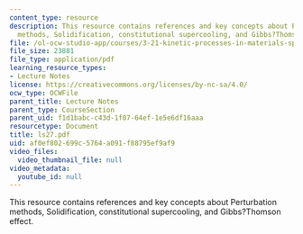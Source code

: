 ```yaml
---
content_type: resource
description: This resource contains references and key concepts about Perturbation
  methods, Solidification, constitutional supercooling, and Gibbs?Thomson effect.
file: /ol-ocw-studio-app/courses/3-21-kinetic-processes-in-materials-spring-2006/af0ef802699c5764a091f88795ef9af9_ls27.pdf
file_size: 23881
file_type: application/pdf
learning_resource_types:
- Lecture Notes
license: https://creativecommons.org/licenses/by-nc-sa/4.0/
ocw_type: OCWFile
parent_title: Lecture Notes
parent_type: CourseSection
parent_uid: f1d1babc-c43d-1f07-64ef-1e5e6df16aaa
resourcetype: Document
title: ls27.pdf
uid: af0ef802-699c-5764-a091-f88795ef9af9
video_files:
  video_thumbnail_file: null
video_metadata:
  youtube_id: null
---
```

This resource contains references and key concepts about Perturbation methods, Solidification, constitutional supercooling, and Gibbs?Thomson effect.